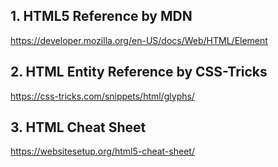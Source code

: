 ## 1. HTML5 Reference by MDN
https://developer.mozilla.org/en-US/docs/Web/HTML/Element

## 2. HTML Entity Reference by CSS-Tricks
https://css-tricks.com/snippets/html/glyphs/


## 3. HTML Cheat Sheet
https://websitesetup.org/html5-cheat-sheet/

